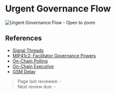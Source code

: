 # Urgent Governance Flow

![Urgent Governance Flow - Open to zoom](../images/urgent-governance-flowchart.png)

## References

* [Signal Threads](off-chain-governance.md#forum-signal-threads)
* [MIP41c2: Facilitator Governance Powers](https://mips.makerdao.com/mips/details/MIP41#MIP41c2)
* [On-Chain Polling](on-chain-governance.md#governance-polls)
* [On-Chain Executive](on-chain-governance.md#executive-votes)
* [GSM Delay](../parameter-index/core/param-gsm-pause-delay.md)

>Page last reviewed: -  
>Next review due: -  


